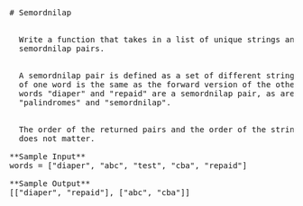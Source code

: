 <pre>
# Semordnilap


  Write a function that takes in a list of unique strings and returns a list of
  semordnilap pairs.


  A semordnilap pair is defined as a set of different strings where the reverse
  of one word is the same as the forward version of the other. For example the
  words "diaper" and "repaid" are a semordnilap pair, as are the words
  "palindromes" and "semordnilap".


  The order of the returned pairs and the order of the strings within each pair
  does not matter.

**Sample Input**
words = ["diaper", "abc", "test", "cba", "repaid"]

**Sample Output**
[["diaper", "repaid"], ["abc", "cba"]]
</pre>
